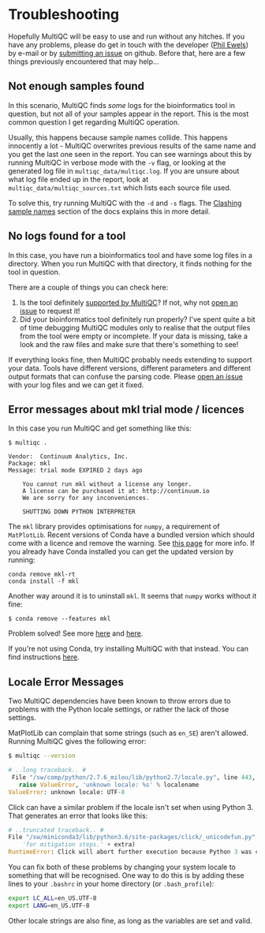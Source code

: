 # Troubleshooting

Hopefully MultiQC will be easy to use and run without any hitches. If you have
any problems, please do get in touch with the developer
([Phil Ewels](http://phil.ewels.co.uk)) by e-mail or by
[submitting an issue](https://github.com/ewels/MultiQC/issues/new) on github.
Before that, here are a few things previously encountered that may help...

## Not enough samples found
In this scenario, MultiQC finds _some_ logs for the bioinformatics tool
in question, but not all of your samples appear in the report. This is
the most common question I get regarding MultiQC operation.

Usually, this happens because sample names collide. This happens innocently
a lot - MultiQC overwrites previous results of the same name and you get
the last one seen in the report. You can see warnings about this by running
MultiQC in verbose mode with the `-v` flag, or looking at the generated log
file in `multiqc_data/multiqc.log`. If you are unsure about what log file
ended up in the report, look at `multiqc_data/multiqc_sources.txt` which
lists each source file used.

To solve this, try running MultiQC with the `-d` and `-s` flags.
The [Clashing sample names](http://multiqc.info/docs/#clashing-sample-names)
section of the docs explains this in more detail.

## No logs found for a tool
In this case, you have run a bioinformatics tool and have some log files in
a directory. When you run MultiQC with that directory, it finds nothing
for the tool in question.

There are a couple of things you can check here:

1. Is the tool definitely
   [supported by MultiQC](https://github.com/ewels/MultiQC)? If not, why
   not [open an issue](https://github.com/ewels/MultiQC/issues/new) to
   request it!
2. Did your bioinformatics tool definitely run properly? I've spent quite
   a bit of time debugging MultiQC modules only to realise that the output
   files from the tool were empty or incomplete. If your data is missing,
   take a look and the raw files and make sure that there's something to see!

If everything looks fine, then MultiQC probably needs extending to support
your data. Tools have different versions, different parameters and different
output formats that can confuse the parsing code.
Please [open an issue](https://github.com/ewels/MultiQC/issues/new) with
your log files and we can get it fixed.

## Error messages about mkl trial mode / licences
In this case you run MultiQC and get something like this:

```
$ multiqc .

Vendor:  Continuum Analytics, Inc.
Package: mkl
Message: trial mode EXPIRED 2 days ago

    You cannot run mkl without a license any longer.
    A license can be purchased it at: http://continuum.io
    We are sorry for any inconveniences.

    SHUTTING DOWN PYTHON INTERPRETER
```


The `mkl` library provides optimisations for `numpy`, a requirement of
`MatPlotLib`. Recent versions of Conda have a bundled version which should
come with a licence and remove the warning. See
[this page](https://docs.continuum.io/mkl-optimizations/index#dismissing-mkl-trial-warnings)
for more info. If you already have Conda installed you can get the updated
version by running:
```
conda remove mkl-rt
conda install -f mkl
```

Another way around it is to uninstall `mkl`. It seems that `numpy` works
without it fine:
```
$ conda remove --features mkl
```
Problem solved! See more
[here](http://stackoverflow.com/questions/25204021/anaconda-running-python-cannot-run-mkl-without-a-license) and
[here](https://www.continuum.io/blog/developer-blog/anaconda-25-release-now-mkl-optimizations).

If you're not using Conda, try installing MultiQC with that instead. You
can find instructions [here](http://multiqc.info/docs/#installing-with-conda).

## Locale Error Messages
Two MultiQC dependencies have been known to throw errors due to problems
with the Python locale settings, or rather the lack of those settings.

MatPlotLib can complain that some strings (such as `en_SE`) aren't allowed.
Running MultiQC gives the following error:
```bash
$ multiqc --version
```
```python
# ..long traceback.. #
 File "/sw/comp/python/2.7.6_milou/lib/python2.7/locale.py", line 443, in _parse_localename
   raise ValueError, 'unknown locale: %s' % localename
ValueError: unknown locale: UTF-8
```

Click can have a similar problem if the locale isn't set when using
Python 3. That generates an error that looks like this:

```python
# ..truncated traceback.. #
File "/sw/miniconda3/lib/python3.6/site-packages/click/_unicodefun.py", line 118, in _verify_python3_env
    'for mitigation steps.' + extra)
RuntimeError: Click will abort further execution because Python 3 was configured to use ASCII as encoding for the environment.  Consult http://click.pocoo.org/python3/for mitigation steps.
```

You can fix both of these problems by changing your system locale
to something that will be recognised. One way to do this is by adding
these lines to your `.bashrc` in your home directory (or `.bash_profile`):

```bash
export LC_ALL=en_US.UTF-8
export LANG=en_US.UTF-8
```

Other locale strings are also fine, as long as the variables are set and valid.

